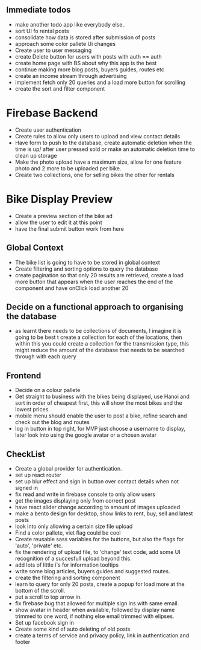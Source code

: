 ## Immediate todos
- make another todo app like everybody else..
- sort UI fo rental posts
- consolidate how data is stored after submission of posts
- approach some color pallete Ui changes
- Create user to user messaging
- create Delete button for users with posts with auth == auth
- create home page with BS about why this app is the best
- continue making more blog posts, buyers guides, routes etc
- create an income stream through advertising
- implement fetch only 20 queries and a load more button for scrolling
- create the sort and filter component


# Firebase Backend
- Create user authentication
- Create rules to allow only users to upload and view contact details
- Have form to push to the database, create automatic deletion when the time is up/ after user pressed sold or make an automatic deletion time to clean up storage
- Make the photo upload have a maximum size, allow for one feature photo and 2 more to be uploaded per bike.
- Create two collections, one for selling bikes the other for rentals

# Bike Display Preview
- Create a preview section of the bike ad
- allow the user to edit it at this point
- have the final submit button work from here


## Global Context
- The bike list is going to have to be stored in global context
- Create filtering and sorting options to query the database
- create pagination so that only 20 results are retrieved, create a load more button that appears when the user reaches the end of the component and have onClick load another 20

## Decide on a functional approach to organising the database
- as learnt there needs to be collections of documents, I imagine it is going to be best t create a collection for each of the locations, then within this you could create a collection for the transmission type, this might reduce the amount of the database that needs to be searched through with each query

## Frontend
- Decide on a colour pallete
- Get straight to business with the bikes being displayed, use Hanoi and sort in order of cheapest first, this will show the most bikes and the lowest prices.
- mobile menu should enable the user to post a bike, refine search and check out the blog and routes
- log in button in top right, for MVP just choose a username to display, later look into using the google avatar or a chosen avatar



## CheckList
- Create a global provider for authentication.
- set up react router
- set up blur effect and sign in button over contact details when not signed in
- fix read and write in firebase console to only allow users
- get the images displaying only from correct post
- have react slider change according to amount of images uploaded
- make a bento design for desktop, show links to rent, buy, sell and latest posts
- look into only allowing a certain size file upload
- Find a color pallete, viet flag could be cool
- Create reusable sass variables for the buttons, but also the flags for 'auto', 'private' etc.
- fix the rendering of upload file, to 'change' text code, add some UI recognition of a succesfull upload beyond this.
- add lots of little i's for information tooltips
- write some blog articles, buyers guides and suggested routes.
- create the filtering and sorting component
- learn to query for only 20 posts, create a popup for load more at the bottom of the scroll.
- put a scroll to top arrow in.
- fix firebase bug that allowed for multiple sign ins with same email.
- show avatar in header when available, followed by display name trimmed to one word, if nothing else email trimmed with elipses.
- Set up facebook sign in
- Create some kind of auto deleting of old posts
- create a terms of service and privacy policy, link in authentication and footer